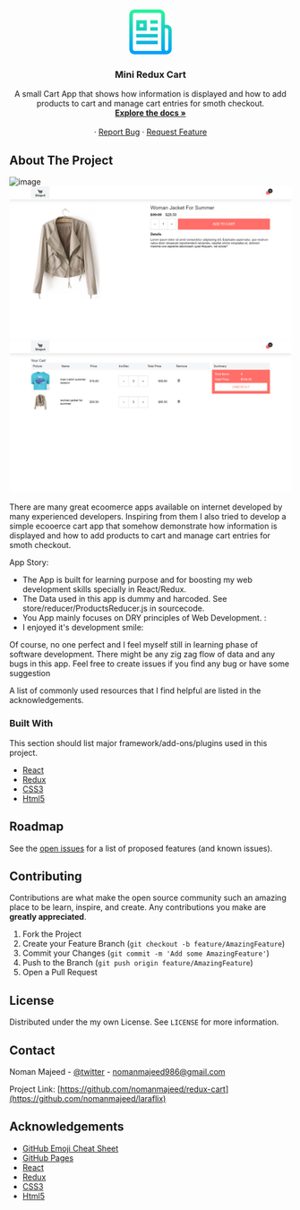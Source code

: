 <!-- PROJECT LOGO -->
<br />
<p align="center">
  <a href="https://github.com/othneildrew/Best-README-Template">
    <img src="github images/logo.png" alt="Logo" width="80" height="80">
  </a>

  <h3 align="center">Mini Redux Cart</h3>

  <p align="center">
    A small Cart App that shows how information is displayed and how to add products to cart and manage cart entries for smoth checkout.
    <br />
    <a href="https://github.com/nomanmajeed/redux-cart"><strong>Explore the docs »</strong></a>
    <br />
    <br />
    ·
    <a href="https://github.com/nomanmajeed/redux-cart/issues">Report Bug</a>
    ·
    <a href="https://github.com/nomanmajeed/redux-cart/issues">Request Feature</a>
  </p>
</p>


<!-- ABOUT THE PROJECT -->
## About The Project

<img src="github images/home.png" alt="image">

<img src="github images/cart.png" alt="image">

<img src="github images/checkout.png" alt="image">


There are many great ecoomerce apps available on internet developed by many experienced developers. Inspiring from them I also tried to develop a simple ecooerce cart app that somehow demonstrate  how information is displayed and how to add products to cart and manage cart entries for smoth checkout.

App Story:
* The App is built for learning purpose and for boosting my web development skills specially in React/Redux.
* The Data used in this app is dummy and harcoded. See store/reducer/ProductsReducer.js in sourcecode.
* You App mainly focuses on DRY principles of Web Development. :
* I enjoyed it's development smile:

Of course, no one perfect and I feel myself still in learning phase of software development. There might be any zig zag flow of data and any bugs in this app. Feel free to create issues if you find any bug or have some suggestion

A list of commonly used resources that I find helpful are listed in the acknowledgements.

### Built With
This section should list major framework/add-ons/plugins used in this project.
* [React](https://reactjs.org/)
* [Redux](https://redux.js.org/)
* [CSS3](https://www.w3schools.com/css/css_intro.asp)
* [Html5](https://www.w3schools.com/html/)


<!-- ROADMAP -->
## Roadmap

See the [open issues](https://github.com/nomanmajeed/redux-cart/issues) for a list of proposed features (and known issues).



<!-- CONTRIBUTING -->
## Contributing

Contributions are what make the open source community such an amazing place to be learn, inspire, and create. Any contributions you make are **greatly appreciated**.

1. Fork the Project
2. Create your Feature Branch (`git checkout -b feature/AmazingFeature`)
3. Commit your Changes (`git commit -m 'Add some AmazingFeature'`)
4. Push to the Branch (`git push origin feature/AmazingFeature`)
5. Open a Pull Request



<!-- LICENSE -->
## License

Distributed under the my own License. See `LICENSE` for more information.



<!-- CONTACT -->
## Contact

Noman Majeed - [@twitter](https://twitter.com/nomanmajeed986) - nomanmajeed986@gmail.com

Project Link: [https://github.com/nomanmajeed/redux-cart](https://github.com/nomanmajeed/laraflix)



## Acknowledgements
* [GitHub Emoji Cheat Sheet](https://www.webpagefx.com/tools/emoji-cheat-sheet)
* [GitHub Pages](https://pages.github.com)
* [React](https://reactjs.org/)
* [Redux](https://redux.js.org/)
* [CSS3](https://www.w3schools.com/css/css_intro.asp)
* [Html5](https://www.w3schools.com/html/)

<!-- ACKNOWLEDGEMENTS 
## Acknowledgements
* [GitHub Emoji Cheat Sheet](https://www.webpagefx.com/tools/emoji-cheat-sheet)
* [Img Shields](https://shields.io)
* [Choose an Open Source License](https://choosealicense.com)
* [GitHub Pages](https://pages.github.com)
* [Animate.css](https://daneden.github.io/animate.css)
* [Loaders.css](https://connoratherton.com/loaders)
* [Slick Carousel](https://kenwheeler.github.io/slick)
* [Smooth Scroll](https://github.com/cferdinandi/smooth-scroll)
* [Sticky Kit](http://leafo.net/sticky-kit)
* [JVectorMap](http://jvectormap.com)
* [Font Awesome](https://fontawesome.com)
-->




<!-- MARKDOWN LINKS & IMAGES -->
<!-- https://www.markdownguide.org/basic-syntax/#reference-style-links 
[contributors-shield]: https://img.shields.io/github/contributors/othneildrew/Best-README-Template.svg?style=flat-square
[contributors-url]: https://github.com/othneildrew/Best-README-Template/graphs/contributors
[forks-shield]: https://img.shields.io/github/forks/othneildrew/Best-README-Template.svg?style=flat-square
[forks-url]: https://github.com/othneildrew/Best-README-Template/network/members
[stars-shield]: https://img.shields.io/github/stars/othneildrew/Best-README-Template.svg?style=flat-square
[stars-url]: https://github.com/othneildrew/Best-README-Template/stargazers
[issues-shield]: https://img.shields.io/github/issues/othneildrew/Best-README-Template.svg?style=flat-square
[issues-url]: https://github.com/othneildrew/Best-README-Template/issues
[license-shield]: https://img.shields.io/github/license/othneildrew/Best-README-Template.svg?style=flat-square
[license-url]: https://github.com/othneildrew/Best-README-Template/blob/master/LICENSE.txt
[linkedin-shield]: https://img.shields.io/badge/-LinkedIn-black.svg?style=flat-square&logo=linkedin&colorB=555
[linkedin-url]: https://linkedin.com/in/othneildrew
[product-screenshot]: images/screenshot.png -->
